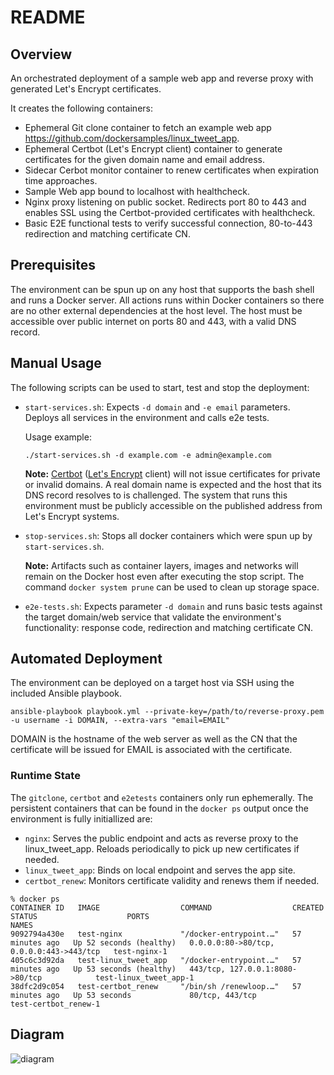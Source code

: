 # README

## Overview

An orchestrated deployment of a sample web app and reverse proxy with generated Let's Encrypt certificates.

It creates the following containers:

- Ephemeral Git clone container to fetch an example web app https://github.com/dockersamples/linux_tweet_app.
- Ephemeral Certbot (Let's Encrypt client) container to generate certificates for the given domain name and email address.
- Sidecar Cerbot monitor container to renew certificates when expiration time approaches.
- Sample Web app bound to localhost with healthcheck.
- Nginx proxy listening on public socket. Redirects port 80 to 443 and enables SSL using the Certbot-provided certificates with healthcheck.
- Basic E2E functional tests to verify successful connection, 80-to-443 redirection and matching certificate CN.

## Prerequisites

The environment can be spun up on any host that supports the bash shell and runs a Docker server.
All actions runs within Docker containers so there are no other external dependencies at the host level.
The host must be accessible over public internet on ports 80 and 443, with a valid DNS record.

## Manual Usage
The following scripts can be used to start, test and stop the deployment:

- `start-services.sh`: Expects `-d domain` and `-e email` parameters. Deploys all services in the environment and calls e2e tests.

    Usage example:

    ```
    ./start-services.sh -d example.com -e admin@example.com
    ```

    **Note:** [Certbot](https://certbot.eff.org/) ([Let's Encrypt](https://letsencrypt.org/getting-started/) client) will not issue certificates for private or invalid domains. A real domain name is expected and the host that its DNS record resolves to is challenged. The system that runs this environment must be publicly accessible on the published address from Let's Encrypt systems.

- `stop-services.sh`: Stops all docker containers which were spun up by `start-services.sh`.

    **Note:** Artifacts such as container layers, images and networks will remain on the Docker host even after executing the stop script. The command `docker system prune` can be used to clean up storage space.

- `e2e-tests.sh`: Expects parameter `-d domain` and runs basic tests against the target domain/web service that validate the environment's functionality: response code, redirection and matching certificate CN.

## Automated Deployment

The environment can be deployed on a target host via SSH using the included Ansible playbook.

```
ansible-playbook playbook.yml --private-key=/path/to/reverse-proxy.pem -u username -i DOMAIN, --extra-vars "email=EMAIL"
```

DOMAIN is the hostname of the web server as well as the CN that the certificate will be issued for
EMAIL is associated with the certificate.

### Runtime State

The `gitclone`, `certbot` and `e2etests` containers only run ephemerally.
The persistent containers that can be found in the `docker ps` output once the environment is fully initiallized are:

- `nginx`: Serves the public endpoint and acts as reverse proxy to the linux_tweet_app. Reloads periodically to pick up new certificates if needed.
- `linux_tweet_app`: Binds on local endpoint and serves the app site.
- `certbot_renew`: Monitors certificate validity and renews them if needed.

```
% docker ps
CONTAINER ID   IMAGE                  COMMAND                  CREATED          STATUS                    PORTS                                      NAMES
9092794a430e   test-nginx             "/docker-entrypoint.…"   57 minutes ago   Up 52 seconds (healthy)   0.0.0.0:80->80/tcp, 0.0.0.0:443->443/tcp   test-nginx-1
405c6c3d92da   test-linux_tweet_app   "/docker-entrypoint.…"   57 minutes ago   Up 53 seconds (healthy)   443/tcp, 127.0.0.1:8080->80/tcp            test-linux_tweet_app-1
38dfc2d9c054   test-certbot_renew     "/bin/sh /renewloop.…"   57 minutes ago   Up 53 seconds             80/tcp, 443/tcp                            test-certbot_renew-1
```

## Diagram

![diagram](https://github.com/kostasb/reverse-proxy/assets/15780449/9aa595b0-1115-479c-aef3-277c4e12c184)
